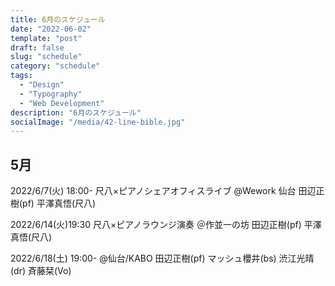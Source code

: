 ```yaml
---
title: 6月のスケジュール
date: "2022-06-02"
template: "post"
draft: false
slug: "schedule"
category: "schedule"
tags:
  - "Design"
  - "Typography"
  - "Web Development"
description: "6月のスケジュール"
socialImage: "/media/42-line-bible.jpg"
---
```


## 5月

2022/6/7(火) 18:00-
尺八×ピアノシェアオフィスライブ
@Wework 仙台
田辺正樹(pf) 平澤真悟(尺八)

2022/6/14(火)19:30
尺八×ピアノラウンジ演奏
＠作並一の坊
田辺正樹(pf) 平澤真悟(尺八)

2022/6/18(土) 19:00- 
@仙台/KABO
田辺正樹(pf) マッシュ櫻井(bs) 渋江光晴(dr) 斉藤栞(Vo)
